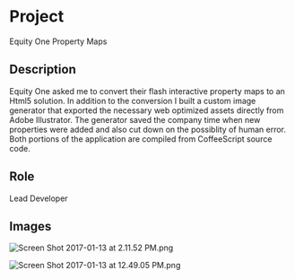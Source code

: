 # Project #

Equity One Property Maps

## Description ##

Equity One asked me to convert their flash interactive property maps to an Html5 solution. In addition to the conversion I built a custom image generator that exported the necessary web optimized assets directly from Adobe Illustrator. The generator saved the company time when new properties were added and also cut down on the possiblity of human error. Both portions of the application are compiled from CoffeeScript source code.


## Role ##

Lead Developer

## Images ##

![Screen Shot 2017-01-13 at 2.11.52 PM.png](https://bitbucket.org/repo/ko6qGj/images/2380557664-Screen%20Shot%202017-01-13%20at%202.11.52%20PM.png)

![Screen Shot 2017-01-13 at 12.49.05 PM.png](https://bitbucket.org/repo/ko6qGj/images/1379113169-Screen%20Shot%202017-01-13%20at%2012.49.05%20PM.png)